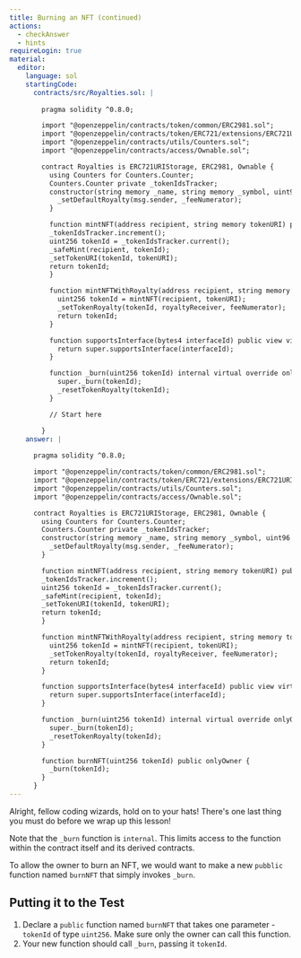```yaml
---
title: Burning an NFT (continued)
actions:
  - checkAnswer
  - hints
requireLogin: true
material:
  editor:
    language: sol
    startingCode:
      contracts/src/Royalties.sol: |
        
        pragma solidity ^0.8.0;

        import "@openzeppelin/contracts/token/common/ERC2981.sol";
        import "@openzeppelin/contracts/token/ERC721/extensions/ERC721URIStorage.sol";
        import "@openzeppelin/contracts/utils/Counters.sol";
        import "@openzeppelin/contracts/access/Ownable.sol";

        contract Royalties is ERC721URIStorage, ERC2981, Ownable {
          using Counters for Counters.Counter;
          Counters.Counter private _tokenIdsTracker;
          constructor(string memory _name, string memory _symbol, uint96 _feeNumerator) ERC721(_name, _symbol) {
            _setDefaultRoyalty(msg.sender, _feeNumerator);
          }

          function mintNFT(address recipient, string memory tokenURI) public onlyOwner returns (uint256) {
          _tokenIdsTracker.increment();
          uint256 tokenId = _tokenIdsTracker.current();
          _safeMint(recipient, tokenId);
          _setTokenURI(tokenId, tokenURI);
          return tokenId;
          }

          function mintNFTWithRoyalty(address recipient, string memory tokenURI, address royaltyReceiver, uint96 feeNumerator) public onlyOwner returns (uint256) {
            uint256 tokenId = mintNFT(recipient, tokenURI);
            _setTokenRoyalty(tokenId, royaltyReceiver, feeNumerator);
            return tokenId;
          }

          function supportsInterface(bytes4 interfaceId) public view virtual override(ERC721, ERC2981) returns (bool) {
            return super.supportsInterface(interfaceId);
          }

          function _burn(uint256 tokenId) internal virtual override onlyOwner {
            super._burn(tokenId);
            _resetTokenRoyalty(tokenId);
          }

          // Start here

        }
    answer: |
      
      pragma solidity ^0.8.0;

      import "@openzeppelin/contracts/token/common/ERC2981.sol";
      import "@openzeppelin/contracts/token/ERC721/extensions/ERC721URIStorage.sol";
      import "@openzeppelin/contracts/utils/Counters.sol";
      import "@openzeppelin/contracts/access/Ownable.sol";

      contract Royalties is ERC721URIStorage, ERC2981, Ownable {
        using Counters for Counters.Counter;
        Counters.Counter private _tokenIdsTracker;
        constructor(string memory _name, string memory _symbol, uint96 _feeNumerator) ERC721(_name, _symbol) {
          _setDefaultRoyalty(msg.sender, _feeNumerator);
        }

        function mintNFT(address recipient, string memory tokenURI) public onlyOwner returns (uint256) {
        _tokenIdsTracker.increment();
        uint256 tokenId = _tokenIdsTracker.current();
        _safeMint(recipient, tokenId);
        _setTokenURI(tokenId, tokenURI);
        return tokenId;
        }

        function mintNFTWithRoyalty(address recipient, string memory tokenURI, address royaltyReceiver, uint96 feeNumerator) public onlyOwner returns (uint256) {
          uint256 tokenId = mintNFT(recipient, tokenURI);
          _setTokenRoyalty(tokenId, royaltyReceiver, feeNumerator);
          return tokenId;
        }

        function supportsInterface(bytes4 interfaceId) public view virtual override(ERC721, ERC2981) returns (bool) {
          return super.supportsInterface(interfaceId);
        }

        function _burn(uint256 tokenId) internal virtual override onlyOwner {
          super._burn(tokenId);
          _resetTokenRoyalty(tokenId);
        }

        function burnNFT(uint256 tokenId) public onlyOwner {
          _burn(tokenId);
        }
      }
---
```


Alright, fellow coding wizards, hold on to your hats! There's one last thing you must do before we wrap up this lesson!

Note that the `_burn` function is `internal`. This limits access to the function within the contract itself and its derived contracts.

To allow the owner to burn an NFT, we would want to make a new `pubblic` function named `burnNFT` that simply invokes `_burn`.

## Putting it to the Test

1. Declare a `public` function named `burnNFT` that takes one parameter - `tokenId` of type `uint256`. Make sure only the owner can call this function.
2. Your new function should call `_burn`, passing it `tokenId`.
